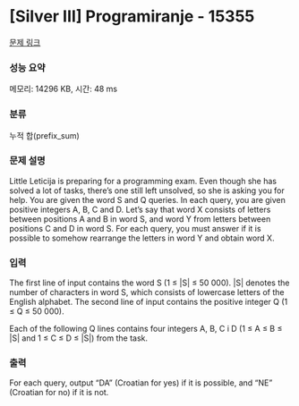 # [Silver III] Programiranje - 15355 

[문제 링크](https://www.acmicpc.net/problem/15355) 

### 성능 요약

메모리: 14296 KB, 시간: 48 ms

### 분류

누적 합(prefix_sum)

### 문제 설명

<p>Little Leticija is preparing for a programming exam. Even though she has solved a lot of tasks, there’s one still left unsolved, so she is asking you for help. You are given the word S and Q queries. In each query, you are given positive integers A, B, C and D. Let’s say that word X consists of letters between positions A and B in word S, and word Y from letters between positions C and D in word S. For each query, you must answer if it is possible to somehow rearrange the letters in word Y and obtain word X.</p>

### 입력 

 <p>The first line of input contains the word S (1 ≤ |S| ≤ 50 000). |S| denotes the number of characters in word S, which consists of lowercase letters of the English alphabet. The second line of input contains the positive integer Q (1 ≤ Q ≤ 50 000).</p>

<p>Each of the following Q lines contains four integers A, B, C i D (1 ≤ A ≤ B ≤ |S| and 1 ≤ C ≤ D ≤ |S|) from the task.</p>

### 출력 

 <p>For each query, output “DA” (Croatian for yes) if it is possible, and “NE” (Croatian for no) if it is not.</p>

